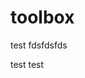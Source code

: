 # toolbox

test
fdsfdsfds

<!-- Random value added on Mon Aug 18 14:30:02 -03 2025: 20250818_143000_9e1818c7 -->

<!-- Random value added on Mon Aug 18 14:45:51 -03 2025: 20250818_144549_5fd72483 -->

<!-- Random value added on Mon Aug 18 14:49:55 -03 2025: 20250818_144953_a0cf3c12 -->

<!-- Random value added on Mon Aug 18 15:21:19 -03 2025: 20250818_152118_16e162a6 -->
test
test
